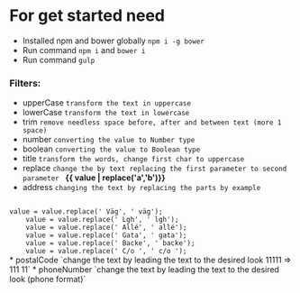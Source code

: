 # For get started need
* Installed npm and bower globally `npm i -g bower`
* Run command `npm i` and `bower i`
* Run command `gulp`

### Filters:
* upperCase
`transform the text in uppercase`
* lowerCase
`transform the text in lowercase`
* trim
`remove needless space before, after and between text (more 1 space)` 
* number
`converting the value to Number type`
* boolean
`converting the value to Boolean type`
* title
`transform the words, change first char to uppercase` 
* replace
`change the by text replacing the first parameter to second parameter ` **{{ value | replace('a','b')}}**
* address
`changing the text by replacing the parts by example`
<code>
value = value.replace(' Väg', ' väg');
    value = value.replace(' Lgh', ' lgh');
    value = value.replace(' Allé', ' allé');
    value = value.replace(' Gata', ' gata');
    value = value.replace(' Backe', ' backe');
    value = value.replace(' C/o ', ' c/o ');
</code>    
* postalCode
`change the text by leading the text to the desired look 11111 => 111 11`
* phoneNumber
`change the text by leading the text to the desired look (phone format)`